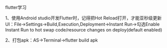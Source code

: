 flutter学习

1、使用Android studio开发Flutter时，记得把Hot Reload打开，才能亚秒级更新UI：File->Settings->Build,Execution,Deployment->Instant Run->勾选Enable Instant Run to hot swap code/resource changes on deploy(default enabled)

2、打包apk：AS->Terminal->flutter build apk
